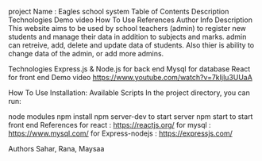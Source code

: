 project Name :
Eagles school system
Table of Contents
Description
Technologies
Demo video
How To Use
References
Author Info
Description
This website aims to be used by school teachers (admin) to register new students and manage their data in addition to subjects and marks. admin can retreive, add, delete and update data of students. Also thier is ability to change data of the admin, or add more admins.

Technologies
Express.js & Node.js for back end
Mysql for database
React for front end
Demo video
https://www.youtube.com/watch?v=7kIjlu3UUaA

How To Use
Installation: Available Scripts In the project directory, you can run:

node modules
npm install
npm server-dev to start server
npm start to start front end
References
for react : https://reactjs.org/ for mysql : https://www.mysql.com/ for Express-nodejs : https://expressjs.com/

Authors
Sahar, Rana, Maysaa